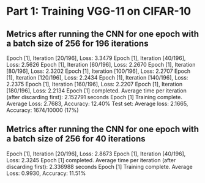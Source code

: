 # Part 1: Training VGG-11 on CIFAR-10

## Metrics after running the CNN for one epoch with a batch size of 256 for 196 iterations

Epoch [1], Iteration [20/196], Loss: 3.3479
Epoch [1], Iteration [40/196], Loss: 2.5626
Epoch [1], Iteration [60/196], Loss: 2.2670
Epoch [1], Iteration [80/196], Loss: 2.3202
Epoch [1], Iteration [100/196], Loss: 2.2707
Epoch [1], Iteration [120/196], Loss: 2.2434
Epoch [1], Iteration [140/196], Loss: 2.2375
Epoch [1], Iteration [160/196], Loss: 2.2207
Epoch [1], Iteration [180/196], Loss: 2.2134
Epoch [1] completed. Average time per iteration (after discarding first): 2.152791 seconds
Epoch [1] Training complete. Average Loss: 2.7683, Accuracy: 12.40%
Test set: Average loss: 2.1665, Accuracy: 1674/10000 (17%)

## Metrics after running the CNN for one epoch with a batch size of 256 for 40 iterations

Epoch [1], Iteration [20/196], Loss: 2.8673
Epoch [1], Iteration [40/196], Loss: 2.3245
Epoch [1] completed. Average time per iteration (after discarding first): 2.336988 seconds
Epoch [1] Training complete. Average Loss: 0.9930, Accuracy: 11.51%

